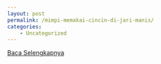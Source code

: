 ```yaml
---
layout: post
permalink: /mimpi-memakai-cincin-di-jari-manis/
categories:
    - Uncategorized
---
```


[Baca Selengkapnya](/02)